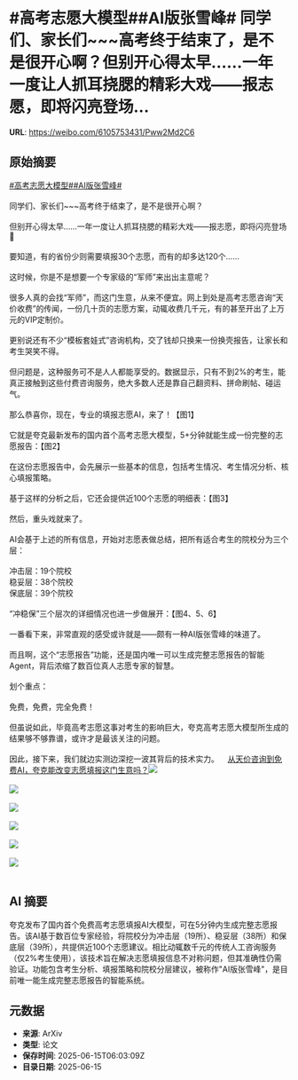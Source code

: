 # #高考志愿大模型##AI版张雪峰# 同学们、家长们~~~高考终于结束了，是不是很开心啊？但别开心得太早……一年一度让人抓耳挠腮的精彩大戏——报志愿，即将闪亮登场...

**URL**: https://weibo.com/6105753431/Pww2Md2C6

## 原始摘要

<a href="https://m.weibo.cn/search?containerid=231522type%3D1%26t%3D10%26q%3D%23%E9%AB%98%E8%80%83%E5%BF%97%E6%84%BF%E5%A4%A7%E6%A8%A1%E5%9E%8B%23&amp;extparam=%23%E9%AB%98%E8%80%83%E5%BF%97%E6%84%BF%E5%A4%A7%E6%A8%A1%E5%9E%8B%23" data-hide=""><span class="surl-text">#高考志愿大模型#</span></a><a href="https://m.weibo.cn/search?containerid=231522type%3D1%26t%3D10%26q%3D%23AI%E7%89%88%E5%BC%A0%E9%9B%AA%E5%B3%B0%23&amp;extparam=%23AI%E7%89%88%E5%BC%A0%E9%9B%AA%E5%B3%B0%23" data-hide=""><span class="surl-text">#AI版张雪峰#</span></a> <br><br>同学们、家长们~~~高考终于结束了，是不是很开心啊？<br><br>但别开心得太早……一年一度让人抓耳挠腮的精彩大戏——报志愿，即将闪亮登场🌚<br><br>要知道，有的省份少则需要填报30个志愿，而有的却多达120个……<br><br>这时候，你是不是想要一个专家级的“军师”来出出主意呢？<br><br>很多人真的会找“军师”，而这门生意，从来不便宜。网上到处是高考志愿咨询“天价收费”的传闻，一份几十页的志愿方案，动辄收费几千元，有的甚至开出了上万元的VIP定制价。<br><br>更别说还有不少“模板套娃式”咨询机构，交了钱却只换来一份换壳报告，让家长和考生哭笑不得。<br><br>但问题是，这种服务可不是人人都能享受的。数据显示，只有不到2%的考生，能真正接触到这些付费咨询服务，绝大多数人还是靠自己翻资料、拼命刷帖、碰运气。<br><br>那么恭喜你，现在，专业的填报志愿AI，来了！【图1】<br><br>它就是夸克最新发布的国内首个高考志愿大模型，5+分钟就能生成一份完整的志愿报告：【图2】<br><br>在这份志愿报告中，会先展示一些基本的信息，包括考生情况、考生情况分析、核心填报策略。<br><br>基于这样的分析之后，它还会提供近100个志愿的明细表：【图3】<br><br>然后，重头戏就来了。<br><br>AI会基于上述的所有信息，开始对志愿表做总结，把所有适合考生的院校分为三个层：<br><br>冲击层：19个院校<br>稳妥层：38个院校<br>保底层：39个院校<br><br>“冲稳保”三个层次的详细情况也进一步做展开：【图4、5、6】<br><br>一番看下来，非常直观的感受或许就是——颇有一种AI版张雪峰的味道了。<br><br>而且啊，这个“志愿报告”功能，还是国内唯一可以生成完整志愿报告的智能Agent，背后浓缩了数百位真人志愿专家的智慧。<br><br>划个重点：<br><br>免费，免费，完全免费！<br><br>但虽说如此，毕竟高考志愿这事对考生的影响巨大，夸克高考志愿大模型所生成的结果够不够靠谱，或许才是最该关注的问题。<br><br>因此，接下来，我们就边实测边深挖一波其背后的技术实力。<a href="https://weibo.cn/sinaurl?u=https%3A%2F%2Fmp.weixin.qq.com%2Fs%2FInt8H5iUG8r9ywVqIYjQdg" data-hide=""><span class="url-icon"><img style="width: 1rem;height: 1rem" src="https://h5.sinaimg.cn/upload/2015/09/25/3/timeline_card_small_web_default.png" referrerpolicy="no-referrer"></span><span class="surl-text">从天价咨询到免费AI，夸克能改变志愿填报这门生意吗？</span></a><img style="" src="https://tvax4.sinaimg.cn/large/006Fd7o3ly1i2f0cvqm1hj30u00g5k46.jpg" referrerpolicy="no-referrer"><br><br><img style="" src="https://tvax1.sinaimg.cn/large/006Fd7o3ly1i2f0d4cz9vj30u00amdiy.jpg" referrerpolicy="no-referrer"><br><br><img style="" src="https://tvax3.sinaimg.cn/large/006Fd7o3ly1i2f0dcr53aj30u0072q72.jpg" referrerpolicy="no-referrer"><br><br><img style="" src="https://tvax1.sinaimg.cn/large/006Fd7o3ly1i2f0dx48eaj30u00e4wjt.jpg" referrerpolicy="no-referrer"><br><br><img style="" src="https://tvax1.sinaimg.cn/large/006Fd7o3ly1i2f0e061zpj30u00l8jy1.jpg" referrerpolicy="no-referrer"><br><br><img style="" src="https://tvax1.sinaimg.cn/large/006Fd7o3ly1i2f0e3qx1lj30u00e5td4.jpg" referrerpolicy="no-referrer"><br><br>

## AI 摘要

夸克发布了国内首个免费高考志愿填报AI大模型，可在5分钟内生成完整志愿报告。该AI基于数百位专家经验，将院校分为冲击层（19所）、稳妥层（38所）和保底层（39所），共提供近100个志愿建议。相比动辄数千元的传统人工咨询服务（仅2%考生使用），该技术旨在解决志愿填报信息不对称问题，但其准确性仍需验证。功能包含考生分析、填报策略和院校分层建议，被称作"AI版张雪峰"，是目前唯一能生成完整志愿报告的智能系统。

## 元数据

- **来源**: ArXiv
- **类型**: 论文
- **保存时间**: 2025-06-15T06:03:09Z
- **目录日期**: 2025-06-15
